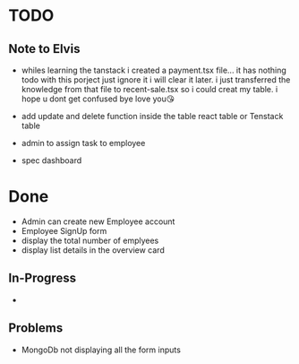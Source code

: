 # TODO
  ## Note to Elvis
  * whiles learning the tanstack i  created a payment.tsx file... it has nothing todo with this porject just ignore it i will clear it later. i just transferred the knowledge from that file to recent-sale.tsx so i could creat my table. i hope u dont get confused
  bye love you😘

  * add update and delete function inside the table react table or Tenstack table
  * admin to assign task to employee
  * spec dashboard
  
# Done
  * Admin can create new Employee account
  * Employee SignUp form
  * display the total number of emplyees
  * display list details in the overview card

  ## In-Progress
  * 

  ## Problems
  * MongoDb not displaying all the form inputs

